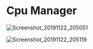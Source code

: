 ﻿# Cpu Manager

![Screenshot_20191122_205051](https://user-images.githubusercontent.com/57049550/69456539-2b757080-0d6b-11ea-9e5e-c4b1d84d54a4.png)


![Screenshot_20191122_205119](https://user-images.githubusercontent.com/57049550/69456589-51027a00-0d6b-11ea-8440-c4ed1dc745b2.png)

